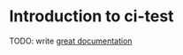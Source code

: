 # Introduction to ci-test

TODO: write [great documentation](http://jacobian.org/writing/what-to-write/)
